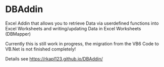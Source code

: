 # DBAddin
Excel Addin that allows you to retrieve Data via userdefined functions into Excel Worksheets and writing/updating Data in Excel Worksheets (DBMapper)

Currently this is still work in progress, the migration from the VB6 Code to VB.Net is not finished completely!

Details see https://rkapl123.github.io/DBAddin/

